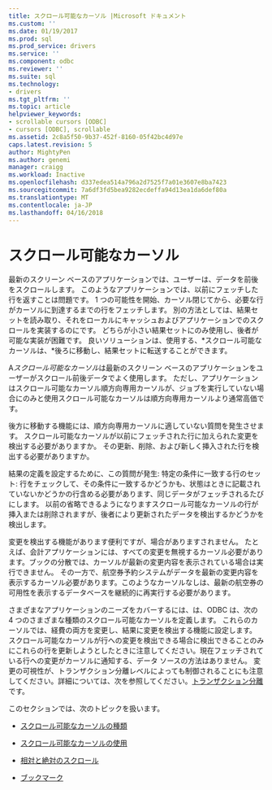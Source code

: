 ```yaml
---
title: スクロール可能なカーソル |Microsoft ドキュメント
ms.custom: ''
ms.date: 01/19/2017
ms.prod: sql
ms.prod_service: drivers
ms.service: ''
ms.component: odbc
ms.reviewer: ''
ms.suite: sql
ms.technology:
- drivers
ms.tgt_pltfrm: ''
ms.topic: article
helpviewer_keywords:
- scrollable cursors [ODBC]
- cursors [ODBC], scrollable
ms.assetid: 2c8a5f50-9b37-452f-8160-05f42bc4d97e
caps.latest.revision: 5
author: MightyPen
ms.author: genemi
manager: craigg
ms.workload: Inactive
ms.openlocfilehash: d337edea514a796a2d7525f7a01e3607e8ba7423
ms.sourcegitcommit: 7a6df3fd5bea9282ecdeffa94d13ea1da6def80a
ms.translationtype: MT
ms.contentlocale: ja-JP
ms.lasthandoff: 04/16/2018
---
```

# <a name="scrollable-cursors"></a>スクロール可能なカーソル
最新のスクリーン ベースのアプリケーションでは、ユーザーは、データを前後をスクロールします。 このようなアプリケーションでは、以前にフェッチした行を返すことは問題です。 1 つの可能性を開始、カーソル閉じてから、必要な行がカーソルに到達するまでの行をフェッチします。 別の方法としては、結果セットを読み取り、それをローカルにキャッシュおよびアプリケーションでのスクロールを実装するのにです。 どちらが小さい結果セットにのみ使用し、後者が可能な実装が困難です。 良いソリューションは、使用する、*スクロール可能なカーソルは、*後ろに移動し、結果セットに転送することができます。  
  
 A*スクロール可能なカーソル*は最新のスクリーン ベースのアプリケーションをユーザーがスクロール前後データでよく使用します。 ただし、アプリケーションはスクロール可能なカーソル順方向専用カーソルが、ジョブを実行していない場合にのみと使用スクロール可能なカーソルは順方向専用カーソルより通常高価です。  
  
 後方に移動する機能には、順方向専用カーソルに適していない質問を発生させます。 スクロール可能なカーソルが以前にフェッチされた行に加えられた変更を検出する必要がありますか。 その更新、削除、および新しく挿入された行を検出する必要がありますか。  
  
 結果の定義を設定するために、この質問が発生: 特定の条件に一致する行のセット: 行をチェックして、その条件に一致するかどうかも、状態はときに記載されていないかどうかの行含める必要があります、同じデータがフェッチされるたびにします。 以前の省略できるようになりますスクロール可能なカーソルの行が挿入または削除されますが、後者により更新されたデータを検出するかどうかを検出します。  
  
 変更を検出する機能があります便利ですが、場合がありますされません。 たとえば、会計アプリケーションには、すべての変更を無視するカーソル必要があります。ブックの分散では、カーソルが最新の変更内容を表示されている場合は実行できません。 その一方で、航空券予約システムがデータを最新の変更内容を表示するカーソル必要があります。このようなカーソルなしは、最新の航空券の可用性を表示するデータベースを継続的に再実行する必要があります。  
  
 さまざまなアプリケーションのニーズをカバーするには、は、ODBC は、次の 4 つのさまざまな種類のスクロール可能なカーソルを定義します。 これらのカーソルでは、経費の両方を変更し、結果に変更を検出する機能に設定します。 スクロール可能なカーソルが行への変更を検出できる場合に検出できることのみにこれらの行を更新しようとしたときに注意してください。現在フェッチされている行への変更がカーソルに通知する、データ ソースの方法はありません。 変更の可視性が、トランザクション分離レベルによっても制御されることにも注意してください。詳細については、次を参照してください。[トランザクション分離](../../../odbc/reference/develop-app/transaction-isolation.md)です。  
  
 このセクションでは、次のトピックを扱います。  
  
-   [スクロール可能なカーソルの種類](../../../odbc/reference/develop-app/scrollable-cursor-types.md)  
  
-   [スクロール可能なカーソルの使用](../../../odbc/reference/develop-app/using-scrollable-cursors.md)  
  
-   [相対と絶対のスクロール](../../../odbc/reference/develop-app/relative-and-absolute-scrolling.md)  
  
-   [ブックマーク](../../../odbc/reference/develop-app/bookmarks-odbc.md)
